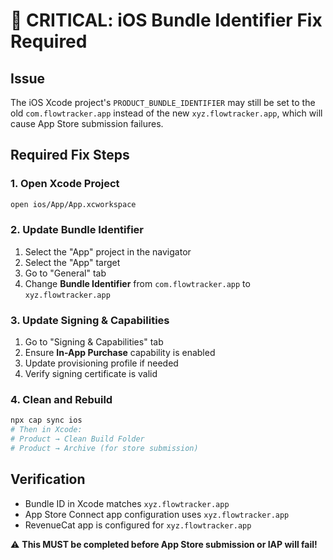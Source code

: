 # 🚨 CRITICAL: iOS Bundle Identifier Fix Required

## Issue
The iOS Xcode project's `PRODUCT_BUNDLE_IDENTIFIER` may still be set to the old `com.flowtracker.app` instead of the new `xyz.flowtracker.app`, which will cause App Store submission failures.

## Required Fix Steps

### 1. Open Xcode Project
```bash
open ios/App/App.xcworkspace
```

### 2. Update Bundle Identifier
1. Select the "App" project in the navigator
2. Select the "App" target
3. Go to "General" tab
4. Change **Bundle Identifier** from `com.flowtracker.app` to `xyz.flowtracker.app`

### 3. Update Signing & Capabilities
1. Go to "Signing & Capabilities" tab
2. Ensure **In-App Purchase** capability is enabled
3. Update provisioning profile if needed
4. Verify signing certificate is valid

### 4. Clean and Rebuild
```bash
npx cap sync ios
# Then in Xcode:
# Product → Clean Build Folder
# Product → Archive (for store submission)
```

## Verification
- Bundle ID in Xcode matches `xyz.flowtracker.app`
- App Store Connect app configuration uses `xyz.flowtracker.app`
- RevenueCat app is configured for `xyz.flowtracker.app`

⚠️ **This MUST be completed before App Store submission or IAP will fail!**